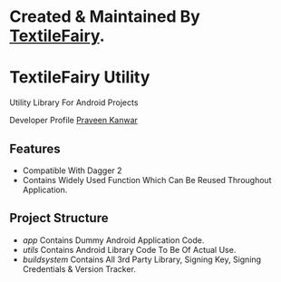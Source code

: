 # Created & Maintained By [TextileFairy][2].

TextileFairy Utility
====================

Utility Library For Android Projects

Developer Profile [Praveen Kanwar][1]

Features
--------
* Compatible With Dagger 2
* Contains Widely Used Function Which Can Be Reused Throughout Application.


Project Structure
-----------------
* *app* Contains Dummy Android Application Code.
* *utils* Contains Android Library Code To Be Of Actual Use.
* *buildsystem* Contains All 3rd Party Library, Signing Key, Signing Credentials & Version Tracker.


[1]: https://www.praveen-kanwar.com
[2]: https://www.textilefairy.com
